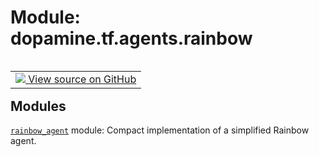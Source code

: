 <div itemscope itemtype="http://developers.google.com/ReferenceObject">
<meta itemprop="name" content="dopamine.tf.agents.rainbow" />
<meta itemprop="path" content="Stable" />
</div>

# Module: dopamine.tf.agents.rainbow

<!-- Insert buttons and diff -->

<table class="tfo-notebook-buttons tfo-api nocontent" align="left">
<td>
  <a target="_blank" href="https://github.com/google/dopamine/tree/master/dopamine/tf/agents/rainbow/__init__.py">
    <img src="https://www.tensorflow.org/images/GitHub-Mark-32px.png" />
    View source on GitHub
  </a>
</td>
</table>







## Modules

[`rainbow_agent`](../../../dopamine/tf/agents/rainbow/rainbow_agent.md) module: Compact implementation of a simplified Rainbow agent.

